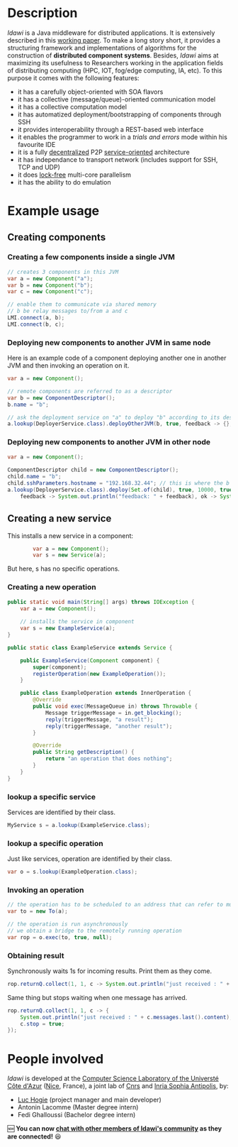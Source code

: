 # Description

*Idawi* is a Java middleware for distributed applications. It is extensively described in this [working paper](https://hal.archives-ouvertes.fr/hal-03562184). To make a long story short, it provides a structuring framework and implementations of algorithms for the construction of **distributed component systems**. Besides, *Idawi* aims at maximizing its usefulness to Researchers working in the application fields of distributing computing (HPC, IOT, fog/edge computing, IA, etc).
To this purpose it comes with the following features:
- it has a carefully object-oriented with SOA flavors
- it has a collective (message/queue)-oriented communication model
- it has a collective computation model
- it has automatized deployment/bootstrapping of components through SSH
- it provides interoperability through a REST-based web interface
- it enables the programmer to work in a *trials and errors* mode within his favourite IDE
- it is a fully [decentralized](https://en.wikipedia.org/wiki/Decentralised_system) P2P [service-oriented](https://en.wikipedia.org/wiki/Service-oriented_architecture) architecture
- it has independance to transport network (includes support for SSH, TCP and UDP)
- it does [lock-free](https://preshing.com/20120612/an-introduction-to-lock-free-programming/) multi-core parallelism
- it has the ability to do emulation




# Example usage
## Creating components
### Creating a few components inside a single JVM
```java
// creates 3 components in this JVM
var a = new Component("a");
var b = new Component("b");
var c = new Component("c");

// enable them to communicate via shared memory
// b be relay messages to/from a and c
LMI.connect(a, b);
LMI.connect(b, c);
```
### Deploying new components to another JVM in same node


Here is an example code of a component deploying another one in another JVM and then invoking an operation on it.
```java
var a = new Component();

// remote components are referred to as a descriptor
var b = new ComponentDescriptor();
b.name = "b";

// ask the deployment service on "a" to deploy "b" according to its description
a.lookup(DeployerService.class).deployOtherJVM(b, true, feedback -> {}, ok -> {});
```
### Deploying new components to another JVM in other node
```java
var a = new Component();
		
ComponentDescriptor child = new ComponentDescriptor();
child.name = "b";
child.sshParameters.hostname = "192.168.32.44"; // this is where the b will be deployed to
a.lookup(DeployerService.class).deploy(Set.of(child), true, 10000, true,
	feedback -> System.out.println("feedback: " + feedback), ok -> System.out.println("peer ok: " + ok));
```
## Creating a new service
This installs a new service in a component:
```java
		var a = new Component();
		var s = new Service(a);
```
But here, s has no specific operations.
### Creating a new operation
```java
public static void main(String[] args) throws IOException {
	var a = new Component();
	
	// installs the service in component
	var s = new ExampleService(a);
}

public static class ExampleService extends Service {

	public ExampleService(Component component) {
		super(component);
		registerOperation(new ExampleOperation());
	}

	public class ExampleOperation extends InnerOperation {
		@Override
		public void exec(MessageQueue in) throws Throwable {
			Message triggerMessage = in.get_blocking();
			reply(triggerMessage, "a result");
			reply(triggerMessage, "another result");
		}

		@Override
		public String getDescription() {
			return "an operation that does nothing";
		}
	}
}
```


### lookup a specific service
Services are identified by their class.
```java
MyService s = a.lookup(ExampleService.class);
```

### lookup a specific operation
Just like services, operation are identified by their class.
```java
var o = s.lookup(ExampleOperation.class);
```

### Invoking an operation
```java
// the operation has to be scheduled to an address that can refer to multiple components
var to = new To(a);

// the operation is run asynchronously
// we obtain a bridge to the remotely running operation
var rop = o.exec(to, true, null);
```

### Obtaining result
Synchronously waits 1s for incoming results. Print them as they come.
```java
rop.returnQ.collect(1, 1, c -> System.out.println("just received : " + c.messages.last().content));
```

Same thing but stops waiting when one message has arrived.
```java
rop.returnQ.collect(1, 1, c -> {
	System.out.println("just received : " + c.messages.last().content);
	c.stop = true;
});
```



# People involved
 *Idawi* is developed at the
[Computer Science Laboratory of the Universté Côte d'Azur](http://www.i3s.unice.fr/en/comredEn) ([Nice](https://www.google.com/maps/@43.5168069,6.6753034,5633a,35y,67.34h,76.97t/data=!3m1!1e3), France),
a joint lab of [Cnrs](https://www.cnrs.fr) and [Inria Sophia Antipolis](https://www.inria.fr), by:
- [Luc Hogie](http://www.i3s.unice.fr/~hogie/) (project manager and main developer)
- Antonin Lacomme (Master degree intern)
- Fedi Ghalloussi (Bachelor degree intern)

:new: **You can now [chat with other members of Idawi's community](http://webchat.ircnet.net/?channels=idawi&uio=MT11bmRlZmluZWQb1) as they are connected!** :satisfied:

